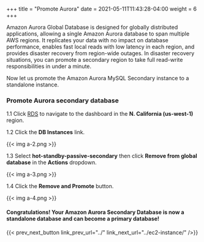 +++
title = "Promote Aurora"
date =  2021-05-11T11:43:28-04:00
weight = 6
+++

Amazon Aurora Global Database is designed for globally distributed applications, allowing a single Amazon Aurora database to span multiple AWS regions. It replicates your data with no impact on database performance, enables fast local reads with low latency in each region, and provides disaster recovery from region-wide outages. In disaster recovery situations, you can promote a secondary region to take full read-write responsibilities in under a minute.

Now let us promote the Amazon Aurora MySQL Secondary instance to a standalone instance.

### Promote Aurora secondary database

1.1 Click [RDS](https://us-west-1.console.aws.amazon.com/rds/home?region=us-west-1#/) to navigate to the dashboard in the **N. California (us-west-1)** region.

1.2 Click the **DB Instances** link.

{{< img a-2.png >}}

1.3 Select **hot-standby-passive-secondary** then click **Remove from global database** in the **Actions** dropdown.

{{< img a-3.png >}}

1.4 Click the **Remove and Promote** button.

{{< img a-4.png >}}

#### Congratulations! Your Amazon Aurora Secondary Database is now a standalone database and can become a primary database!

{{< prev_next_button link_prev_url="../" link_next_url="../ec2-instance/" />}}

